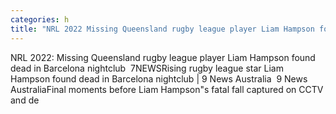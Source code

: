 ```yaml
---
categories: h
title: "NRL 2022 Missing Queensland rugby league player Liam Hampson found dead in Barcelona nightclub  7NEWS"
---
```

NRL 2022: Missing Queensland rugby league player Liam Hampson found dead in Barcelona nightclub&nbsp;&nbsp;7NEWSRising rugby league star Liam Hampson found dead in Barcelona nightclub | 9 News Australia&nbsp;&nbsp;9 News AustraliaFinal moments before Liam Hampson"s fatal fall captured on CCTV and de
